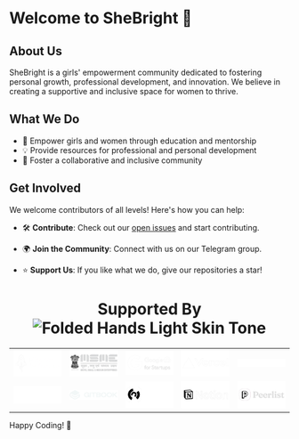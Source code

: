# Welcome to SheBright 👋

## About Us
SheBright is a girls' empowerment community dedicated to fostering personal growth, professional development, and innovation. We believe in creating a supportive and inclusive space for women to thrive.

## What We Do
- 🚀 Empower girls and women through education and mentorship
- 💡 Provide resources for professional and personal development
- 🤝 Foster a collaborative and inclusive community

## Get Involved
We welcome contributors of all levels! Here's how you can help:
- 🛠 **Contribute**: Check out our [open issues](https://github.com/orgs/SheBright/projects) and start contributing.
- 🌍 **Join the Community**: Connect with us on our Telegram group.
- ⭐ **Support Us**: If you like what we do, give our repositories a star!

  <div align="center">
<h1 align="center">Supported By <img src="https://raw.githubusercontent.com/Tarikul-Islam-Anik/Animated-Fluent-Emojis/master/Emojis/Hand%20gestures/Folded%20Hands%20Light%20Skin%20Tone.png" alt="Folded Hands Light Skin Tone" width="25" height="25" /></h1>
<table>
  <tr>
    <td align="center">
      <a href="https://www.microsoft.com/en-us/startups">
        <img src="logos/MicrosoftForStartups.png" alt="Microsoft for Startups Logo" width="140">
      </a>
    </td>
    <td align="center">
      <a href="https://msme.gov.in/">
        <img src="logos/MSME.png" alt="MSME Logo" width="140">
      </a>
    </td>
    <td align="center">
      <a href="https://cloud.google.com/startup">
        <img src="logos/GoogleForStartups.png" alt="Google For Startups Logo" width="140">
      </a>
    </td>
    <td align="center">
      <a href="https://helpopshub.vercel.app/">
        <img src="logos/Vercel.png" alt="Vercel Logo" width="140">
      </a>
    </td>
    <td align="center">
      <a href="https://www.digitalocean.com/">
        <img src="logos/DigitalOcean.png" alt="Digital Ocean Logo" width="140">
      </a>
    </td>
  </tr>
  <tr>
    <td align="center">
      <a href="https://www.producthunt.com">
        <img src="logos/ProductHunt.png" alt="Product Hunt Logo" width="140">
      </a>
    </td>
    <td align="center">
      <a href="https://www.gitbook.com/">
        <img src="logos/GitBookLight_1.png" alt="GitBook Logo" width="140">
      </a>
    </td>
    <td align="center">
      <a href="#">
        <img src="logos/meltcd.png" alt="Meltcd Logo" width="140">
      </a>
    </td>
    <td align="center">
      <a href="https://www.notion.so/startups">
        <img src="logos/Notion.png" alt="Notion Logo" width="140">
      </a>
    </td>
    <td align="center">
      <a href="https://peerlist.io">
        <img src="logos/Peerlist.png" alt="Peerlist Logo" width="140">
      </a>
    </td>
  </tr>
</table>

Happy Coding! 🚀
